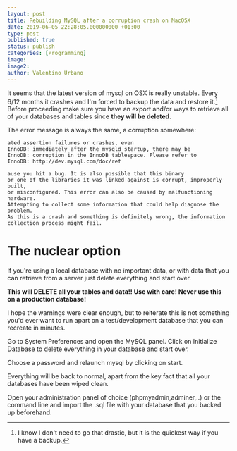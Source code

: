 ```yaml
---
layout: post
title: Rebuilding MySQL after a corruption crash on MacOSX
date: 2019-06-05 22:28:05.000000000 +01:00
type: post
published: true
status: publish
categories: [Programming]
image:
image2:
author: Valentino Urbano
---
```


It seems that the latest version of mysql on OSX is really unstable. Every 6/12 months it crashes and I'm forced to backup the data and restore it.[^1] Before proceeding make sure you have an export and/or ways to retrieve all of your databases and tables since **they will be deleted**.

The error message is always the same, a corruption somewhere:

```
ated assertion failures or crashes, even
InnoDB: immediately after the mysqld startup, there may be
InnoDB: corruption in the InnoDB tablespace. Please refer to
InnoDB: http://dev.mysql.com/doc/ref

ause you hit a bug. It is also possible that this binary
or one of the libraries it was linked against is corrupt, improperly built,
or misconfigured. This error can also be caused by malfunctioning hardware.
Attempting to collect some information that could help diagnose the problem.
As this is a crash and something is definitely wrong, the information
collection process might fail.
```


# The nuclear option

If you're using a local database with no important data, or with data that you can retrieve from a server just delete everything and start over.

**This will DELETE all your tables and data!! Use with care! Never use this on a production database!**

I hope the warnings were clear enough, but to reiterate this is not something you'd ever want to run apart on a test/development database that you can recreate in minutes.


Go to System Preferences and open the MySQL panel. Click on Initialize Database to delete everything in your database and start over.

Choose a password and relaunch mysql by clicking on start.

Everything will be back to normal, apart from the key fact that all your databases have been wiped clean.

Open your administration panel of choice (phpmyadmin,adminer,..) or the command line and import the .sql file with your database that you backed up beforehand.

[^1]: I know I don't need to go that drastic, but it is the quickest way if you have a backup.